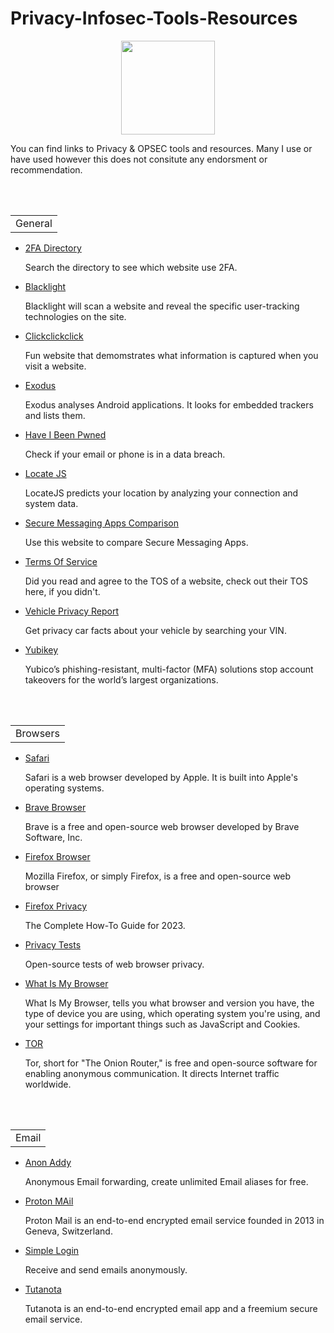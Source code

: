 # Privacy-Infosec-Tools-Resources
<p align="center">
      <img width="150" height="150" src="https://www.cqcore.uk/wp-content/uploads/2021/04/cropped-cropped-Capture-2.png">
    </p>You can find links to Privacy & OPSEC tools and resources. Many I use or have used however this does not consitute any endorsment or recommendation.</p>
<br></br>
<table>
     <tr>
        <td>General</td>
     </tr>
</table>
<ul>
    <li><a href="https://2fa.directory/int/">2FA Directory</a></li>
     <p>Search the directory to see which website use 2FA.</p>
    <li><a href="https://themarkup.org/blacklight">Blacklight</a></li>
     <p>Blacklight will scan a website and reveal the specific user-tracking technologies on the site.</p>
    <li><a href="https://clickclickclick.click/#a2107bd4be9236c2af4ffd98cc020d99">Clickclickclick</a></li> 
     <p>Fun website that demomstrates what information is captured when you visit a website.</p>
    <li><a href="https://exodus-privacy.eu.org/en/">Exodus</a></li> 
     <p>Exodus analyses Android applications. It looks for embedded trackers and lists them. </p>
    <li><a href="https://haveibeenpwned.com/">Have I Been Pwned</a></li> 
     <p>Check if your email or phone is in a data breach.</p>
    <li><a href="https://locatejs.com/">Locate JS</a></li> 
     <p>LocateJS predicts your location by analyzing your connection and system data.</p>
    <li><a href="https://www.securemessagingapps.com/">Secure Messaging Apps Comparison </a></li>
     <p>Use this website to compare Secure Messaging Apps.</p>
    <li><a href="https://tosdr.org/">Terms Of Service</a></li> 
     <p>Did you read and agree to the TOS of a website, check out their TOS here, if you didn't.</p>
    <li><a href="https://vehicleprivacyreport.com/">Vehicle Privacy Report</a></li>
     <p>Get privacy car facts about your vehicle by searching your VIN.</p>
    <li><a href="https://www.yubico.com/">Yubikey</a></li> 
     <p>Yubico’s phishing-resistant, multi-factor (MFA) solutions stop account takeovers for the world’s largest organizations.</p>
</ul>
<br></br>
<table>
     <tr>
        <td>Browsers</td>
     </tr>
</table>
    <ul>
      <li><a href="https://www.apple.com/safari/">Safari</a></li>  
       <p>Safari is a web browser developed by Apple. It is built into Apple's operating systems.</p>
      <li><a href="https://brave.com/">Brave Browser</a></li>  
       <p>Brave is a free and open-source web browser developed by Brave Software, Inc.</p>
      <li><a href="https://www.mozilla.org/en-GB/firefox/">Firefox Browser</a></li> 
       <p>Mozilla Firefox, or simply Firefox, is a free and open-source web browser </p>
      <li><a href="https://restoreprivacy.com/firefox-privacy/">Firefox Privacy</a></li> 
       <p>The Complete How-To Guide for 2023.</p> 
      <li><a href="https://privacytests.org/">Privacy Tests</a></li>
       <p>Open-source tests of web browser privacy.</p>
      <li><a href="https://www.whatismybrowser.com/">What Is My Browser</a></li>
       <p>What Is My Browser, tells you what browser and version you have, the type of device you are using, which operating system you're using, and your settings for important things such as JavaScript and Cookies.</p>
      <li><a href="https://www.torproject.org/">TOR</a></li> 
       <p>Tor, short for "The Onion Router," is free and open-source software for enabling anonymous communication. It directs Internet traffic worldwide.</p>
    </ul>
    <br></br>       
    <table>
        <tr>
        <td>Email</td>
        </tr>
      </table>
      <ul>
        <li><a href="https://anonaddy.com/">Anon Addy</a></li>
         <p>Anonymous Email forwarding, create unlimited Email aliases for free.</p>
        <li><a href="https://proton.me/mail">Proton MAil</a></li>
         <p>Proton Mail is an end-to-end encrypted email service founded in 2013 in Geneva, Switzerland.</p>
        <li><a href="https://simplelogin.io/">Simple Login</a></li> 
         <p>Receive and send emails anonymously.</p>
        <li><a href="https://tutanota.com/">Tutanota</a></li> 
         <p>Tutanota is an end-to-end encrypted email app and a freemium secure email service.</p>
      </ul>
